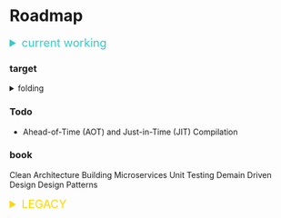 # Roadmap

<details><summary style="color: rgb(51, 204, 201); font-size:1.25rem">current working</summary>

- express.
- electron: about & how it works?
- vscode entry point(with pkg, the exe file formatter)
  
<details><summary>uncles's demo program</summary>

- link with Django and c program

</details>

</details>

### target

<details><summary> folding </summary>

- uncle's demo program
- box-character input program
- regex
- queueMicrotask()
- advanced await info. >https://developer.mozilla.org/en-US/docs/Web/API/queueMicrotask
- english program in android studio. based on some file english word store, 
- sdk: invoke something (make custom sdk)
- data buffer: about pdf & something like file data logic.
- stream: about data transfer technique (i/o)
- pipe: in stream usage tool?
- esm: about node module. (import & require)
- voice about(get system voice authorization)
- websocket
- design pattern
- android studio build firebase msg logic
- talking with gpt in SSCapp (get info from talking each other)
- talking with gpt in app (get info from talking each other)
- DB
  - POSIX Basics stdin, stdout, stderr, pipes
  - PostgreSQL
  - MOngoDB
  - InfluxDB
  - Firebase
  - cassandra
  - Redis
  - ORMs
  - ACID
  - Transactions
  - N+1 Problem
  - Normalization
  - Failure modes
  - Profiling Perfor
- Authentication
  - OAuth
  - Basic Auth
  - Token Auth
  - JWT
- gRPC
- GraphQL - Apollo
- Caching-Client Side
- Caching- ServerSide- Redis
- Testing
  - Integration Testing
  - Unit Testing
  - Functional Testing
- Message Brokers
  - RabbitMQ
  - Kafka
- kubernetes
- Building for Scale
  - Difference between theses
    - Instrumentation
    - Monitoring
    - Telemetry
  - Mitigation Strategies
    - Graceful Degradation
    - Throttling
    - Backpressure
    - loadshifting
    - Circuit Breaker
- Migration Strategies
- Types of scaling
- Server Sent Events
- Nginx
- jenkins system: makes flow of jenkins with github. CI/CD
- algorithm: sort like algorithm
- array: array function & array type (ex: queue, map ...)
- data structures: Arrays, Linked List, Stack, Queue, Hash table, Graph, Tree, Heap
- Architectural Patterns
  - Monolithic Apps
  - Microservices
  - SOA
  - Serverless
  - Service Mesh
  - Twelve Factor Apps
  - Elasticsearch
- truncate (sql)
- architecture
- mdn javascript course
- package dependency(all steps and control number of project if it can)
- dsl:Domain-Specific Language - refers to a programming lanuguage or syntax tailored to a specific domain or problem space
- pm2: single thread management program
- passport
- alb/elb
- helmet
- graphQL
- mocha: node module 
- take apart app.js code to find how logic work: analytic about app.js file code
- windows flatform link with linux db; one API server to link server respectively
- back up: just know about back up 
- windows linux make 
- auto power on: for black out
- getUserMedia(): study around the media resources
- aws
- verdaccio usage
- addEventlistener (e.g., DOMContentLoaded)
- transplant linux system
- uglify-js: minify and obfuscate your code and improve its load time
- presto: sql programming... so hard to reach here...
- secure info (attacks, prevent, auth,... this maybe very big project)
  - MD5 and why not to use it
  - SHA Family
  - scrypt
  - bcrypt
  - Hashing Algorithms
  - HTTPS
  - OWASP Risks
  - CORS
  - SSl/T??LS
  - Content Security Policy
- clone coding start(naver, kakao) > appearance will be roughly but working logic precisely or better.

</details>

### Todo

- Ahead-of-Time (AOT) and Just-in-Time (JIT) Compilation

### book

Clean Architecture
Building Microservices
Unit Testing
Demain Driven Design
Design Patterns


<details><summary style="color:gold; font-size:1.25rem;">LEGACY</summary>

- async/await
- req&res: usage in framework. 
- fs module

<details><summary></summary>

</details>

</details>